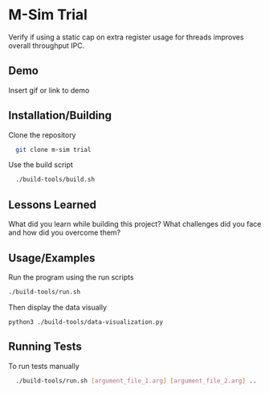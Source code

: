 
# M-Sim Trial

Verify if using a static cap on extra register usage for threads improves overall throughput IPC.




## Demo

Insert gif or link to demo


## Installation/Building

Clone the repository

```bash
  git clone m-sim trial
```

Use the build script
```bash
  ./build-tools/build.sh
```
    
## Lessons Learned

What did you learn while building this project? What challenges did you face and how did you overcome them?


## Usage/Examples
Run the program using the run scripts
```bash
./build-tools/run.sh
```

Then display the data visually
```python3
python3 ./build-tools/data-visualization.py
```



## Running Tests

To run tests manually

```bash
  ./build-tools/run.sh [argument_file_1.arg] [argument_file_2.arg] ..
```

